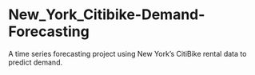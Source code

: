 # New_York_Citibike-Demand-Forecasting
A time series forecasting project using New York’s CitiBike rental data to predict demand.
